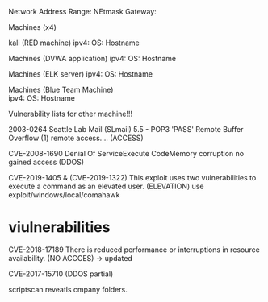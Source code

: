 
Network 
Address Range: 
NEtmask
Gateway: 

Machines (x4) 

kali (RED machine)
ipv4: 
OS:
Hostname 

Machines (DVWA application)
ipv4: 
OS:
Hostname 

Machines (ELK server) 
ipv4: 
OS:
Hostname 

Machines (Blue Team Machine)  
ipv4: 
OS:
Hostname 

Vulnerability lists for other machine!!! 

2003-0264  Seattle Lab Mail (SLmail) 5.5 - POP3 'PASS' Remote Buffer Overflow (1) remote access.... (ACCESS)

 CVE-2008-1690  	Denial Of ServiceExecute CodeMemory corruption no gained access (DDOS)
 
 CVE-2019-1405 & (CVE-2019-1322) This exploit uses two vulnerabilities to execute a command as an elevated user. (ELEVATION) use exploit/windows/local/comahawk
 
 
 
 # viulnerabilities 
 CVE-2018-17189 There is reduced performance or interruptions in resource availability. (NO ACCCES) -> updated 
 
 CVE-2017-15710 (DDOS partial)
 
 scriptscan reveatls cmpany folders. 
 
 
 
 
 